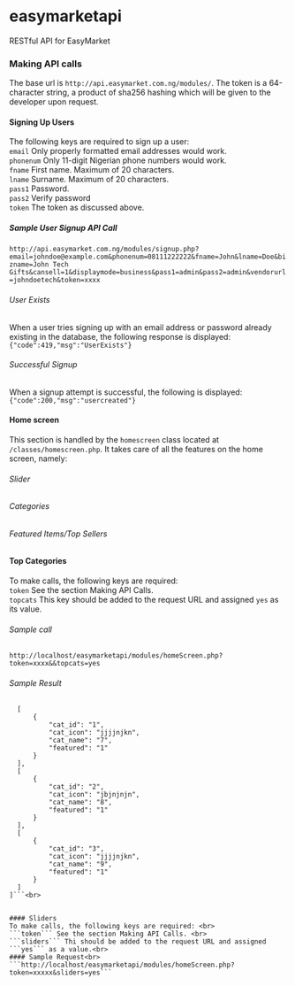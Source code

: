 # easymarketapi
RESTful API for EasyMarket
### Making API calls
The base url is ```http://api.easymarket.com.ng/modules/```.
The token is a 64-character string, a product of sha256 hashing which will be given to the developer upon request.
#### Signing Up Users
  The following keys are required to sign up a user:<br>
  ```email``` Only properly formatted email addresses would work.<br>
  ```phonenum``` Only 11-digit Nigerian phone numbers would work.<br>
  ```fname``` First name. Maximum of 20 characters.<br>
  ```lname``` Surname. Maximum of 20 characters.<br>
  ```pass1``` Password.<br>
  ```pass2``` Verify password<br>
  ```token``` The token as discussed above.
  ##### Sample User Signup API Call
  ```http://api.easymarket.com.ng/modules/signup.php?email=johndoe@example.com&phonenum=08111222222&fname=John&lname=Doe&bizname=John Tech Gifts&cansell=1&displaymode=business&pass1=admin&pass2=admin&vendorurl=johndoetech&token=xxxx```
  <br>
  ###### User Exists
  When a user tries signing up with an email address or password already existing in the database, the following response is displayed:<br>
  ```{"code":419,"msg":"UserExists"}```
  ###### Successful Signup
  When a signup attempt is successful, the following is displayed:<br>
  ```{"code":200,"msg":"usercreated"}```<br>

  #### Home screen 
  This section is handled by the ```homescreen``` class located at ```/classes/homescreen.php```. It takes care of all the features on the home screen, namely:<br>
  ###### Slider <br>
  ###### Categories <br>
  ###### Featured Items/Top Sellers<br>

  #### Top Categories
  To make calls, the following keys are required:<br>
  ```token``` See the section Making API Calls. <br>
  ```topcats``` This key should be added to the request URL and assigned ```yes``` as its value.<br>
  ###### Sample call<br>
  ```http://localhost/easymarketapi/modules/homeScreen.php?token=xxxx&&topcats=yes```
  ###### Sample Result
  ```[
    [
        {
            "cat_id": "1",
            "cat_icon": "jjjjnjkn",
            "cat_name": "7",
            "featured": "1"
        }
    ],
    [
        {
            "cat_id": "2",
            "cat_icon": "jbjnjnjn",
            "cat_name": "8",
            "featured": "1"
        }
    ],
    [
        {
            "cat_id": "3",
            "cat_icon": "jjjjnjkn",
            "cat_name": "9",
            "featured": "1"
        }
    ]
]```<br>


#### Sliders
To make calls, the following keys are required: <br>
 ```token``` See the section Making API Calls. <br>
 ```sliders``` Thi should be added to the request URL and assigned ```yes``` as a value.<br>
#### Sample Request<br>
```http://localhost/easymarketapi/modules/homeScreen.php?token=xxxxx&sliders=yes```